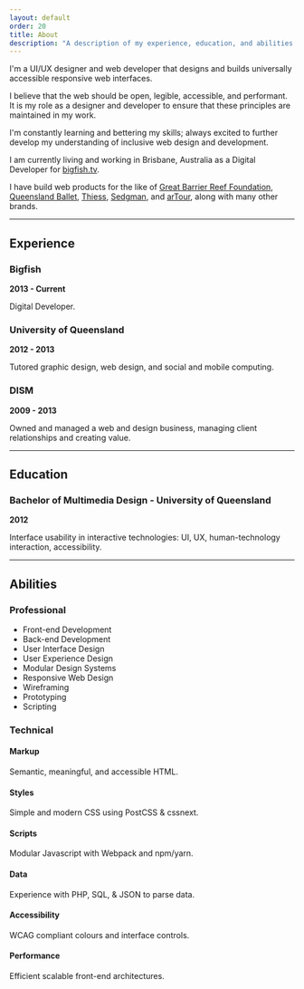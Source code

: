 ```yaml
---
layout: default
order: 20
title: About
description: "A description of my experience, education, and abilities."
---
```


I'm a UI/UX designer and web developer that designs and builds universally accessible responsive web interfaces.

I believe that the web should be open, legible, accessible, and performant. It is my role as a designer and developer to ensure that these principles are maintained in my work.

I'm constantly learning and bettering my skills; always excited to further develop my understanding of inclusive web design and development.

I am currently living and working in Brisbane, Australia as a Digital Developer for [bigfish.tv](http://bigfish.tv).

I have build web products for the like of [Great Barrier Reef Foundation](https://www.barrierreef.org/), [Queensland Ballet](https://www.queenslandballet.com.au/), [Thiess](http://www.thiess.com/), [Sedgman](http://sedgman.com/), and [arTour](http://www.artour.com.au/), along with many other brands.

***

## Experience

### Bigfish

**2013 - Current**

Digital Developer.

### University of Queensland

**2012 - 2013** 

Tutored graphic design, web design, and social and mobile computing.

### DISM

**2009 - 2013**

Owned and managed a web and design business, managing client relationships and creating value.

***

## Education

### Bachelor of Multimedia Design - University of Queensland

**2012**

Interface usability in interactive technologies: UI, UX, human-technology interaction, accessibility.

***

## Abilities

### Professional

* Front-end Development
* Back-end Development
* User Interface Design
* User Experience Design
* Modular Design Systems
* Responsive Web Design
* Wireframing
* Prototyping
* Scripting

### Technical

#### Markup

Semantic, meaningful, and accessible HTML.

#### Styles

Simple and modern CSS using PostCSS & cssnext.

#### Scripts

Modular Javascript with Webpack and npm/yarn.

#### Data

Experience with PHP, SQL, & JSON to parse data.

#### Accessibility

WCAG compliant colours and interface controls.

#### Performance

Efficient scalable front-end architectures.